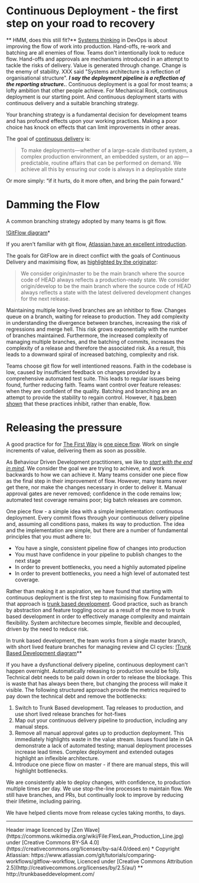 # Continuous Deployment - the first step on your road to recovery

** HMM, does this still fit?**
[Systems thinking]() in DevOps is about improving the flow of work into production.  Hand-offs, re-work and batching are all enemies of flow.  Teams don't intentionally look to reduce flow.  Hand-offs and approvals are mechanisms introduced in an attempt to tackle the risks of delivery.  Value is generated through change.  Change is the enemy of stability.  XXX said "Systems architecture is a reflection of organisational structure".  ***I say the deployment pipeline is a reflection of the reporting structure.***.  Continuous deployment is a goal for most teams; a lofty ambition that other people achieve.  For Mechanical Rock, continuous deployment is our starting point.  And continuous deployment starts with continuous delivery and a suitable branching strategy.

Your branching strategy is a fundamental decision for development teams and has profound effects upon your working practices.  Making a poor choice has knock on effects that can limit improvements in other areas.  

The goal of [continuous delivery](https://continuousdelivery.com/) is:
> To make deployments—whether of a large-scale distributed system, a complex production environment, an embedded system, or an app—predictable, routine affairs that can be performed on demand.
> We achieve all this by ensuring our code is always in a deployable state

Or more simply: “if it hurts, do it more often, and bring the pain forward.”

# Damming the Flow

A common branching strategy adopted by many teams is git flow.  

[!GitFlow diagram](../img/continuous-deployment-the-first-step)*

If you aren't familiar with git flow, [Atlassian have an excellent introduction](https://www.atlassian.com/git/tutorials/comparing-workflows/gitflow-workflow).

The goals for GitFlow are in direct conflict with the goals of Continuous Delivery and maximising flow, as [highlighted by the originator](https://nvie.com/posts/a-successful-git-branching-model/):
> We consider origin/master to be the main branch where the source code of HEAD always reflects a production-ready state.
> We consider origin/develop to be the main branch where the source code of HEAD always reflects a state with the latest delivered development changes for the next release.

Maintaining multiple long-lived branches are an inhitibor to flow.  Changes queue on a branch, waiting for release to production.  They add complexity in understanding the divergence between branches, increasing the risk of regressions and merge hell.  This risk grows exponentially with the number of branches maintained.  Furthermore, the increased complexity of managing multiple branches, and the batching of commits, increases the complexity of a release and therefore the associated risk.  As a result, this leads to a downward spiral of increased batching, complexity and risk.

Teams choose git flow for well intentioned reasons.  Faith in the codebase is low, caused by insufficient feedback on changes provided by a comprehensive automated test suite.  This leads to regular issues being found, further reducing faith.  Teams want control over feature releases: when they are confident of the quality. Batching and branching are an attempt to provide the stability to regain control.  However, it [has been shown](https://continuousdelivery.com/evidence-case-studies/) that these practices inhibit, rather than enable, flow.

# Releasing the pressure

A good practice for for [The First Way](https://itrevolution.com/the-three-ways-principles-underpinning-devops/) is [one piece flow](https://www.kaizenworld.com/kaizen/one-piece-flow.html).  Work on single increments of value, delivering them as soon as possible.  

As Behaviour Driven Development practitioners, we like to [_start with the end in mind_](https://cucumber.io/blog/cukeup-au-2015-videos/#sharon-robson).  We consider the goal we are trying to achieve, and work backwards to how we can achieve it.  Many teams consider one piece flow as the final step in their improvement of flow.  However, many teams never get there, nor make the changes necessary in order to deliver it.  Manual approval gates are never removed; confidence in the code remains low; automated test coverage remains poor; big batch releases are common.

One piece flow - a simple idea with a simple implementation: continuous deployment. Every commit flows through your continuous delivery pipeline and, assuming all conditions pass, makes its way to production.  The idea and the implementation are simple, but there are a number of fundamental principles that you must adhere to:
 - You have a single, consistent pipeline flow of changes into production
 - You must have confidence in your pipeline to publish changes to the next stage
 - In order to prevent bottlenecks, you need a highliy automated pipeline
 - In order to prevent bottlenecks, you need a high level of automated test coverage.
 
Rather than making it an aspiration, we have found that starting with continuous deployment is the first step to maximising flow.  Fundamental to that approach is [trunk based development](https://trunkbaseddevelopment.com/).  Good practice, such as branch by abstraction and feature toggling occur as a result of the move to trunk based development in order to effectively manage complexity and maintain flexibility.  System architecture becomes simple, flexible and decoupled, driven by the need to reduce risk.

In trunk based development, the team works from a single master branch, with short lived feature branches for managing review and CI cycles:
[!Trunk Based Development diagram](../img/tbd.png)**

If you have a dysfunctional delivery pipeline, continuous deployment can't happen overnight.  Automatically releasing to production would be folly.  Technical debt needs to be paid down in order to release the blockage.  This is waste that has always been there, but changing the process will make it visible. The following structured approach provide the metrics required to pay down the technical debt and remove the bottlenecks:
1. Switch to Trunk Based development.  Tag releases to production, and use short lived release branches for hot-fixes 
1. Map out your continuous delivery pipeline to production, including any manual steps.  
1. Remove all manual approval gates up to production deployment. This immediately highlights waste in the value stream.    Issues found late in QA demonstrate a lack of automated testing; manual deployment processes increase lead times.  Complex deployment and extended outages highlight an inflexible architecture.
1. Introduce one piece flow on master - if there are manual steps, this will highlight bottlenecks.

We are consistently able to deploy changes, with confidence, to production multiple times per day.  We use stop-the-line processes to maintain flow.  We still have branches, and PRs, but continually look to improve by reducing their lifetime, including pairing.

We have helped clients move from release cycles taking months, to days.

----

<p class='footnote'>
Header image licenced by [Zen Wave](https://commons.wikimedia.org/wiki/File:FlexLean_Production_Line.jpg) under [Creative Commons BY-SA 4.0](https://creativecommons.org/licenses/by-sa/4.0/deed.en)
* Copyright Atlassian: https://www.atlassian.com/git/tutorials/comparing-workflows/gitflow-workflow, Licenced under [Creative Commons Attribution 2.5](http://creativecommons.org/licenses/by/2.5/au/)
** http://trunkbaseddevelopment.com/
</p>